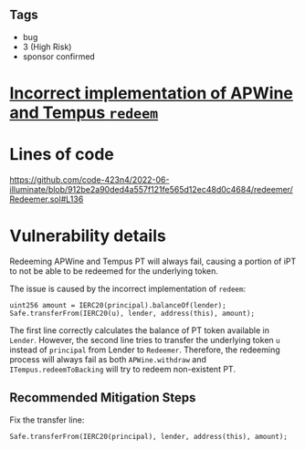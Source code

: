 ## Tags

- bug
- 3 (High Risk)
- sponsor confirmed

# [Incorrect implementation of APWine and Tempus `redeem`](https://github.com/code-423n4/2022-06-illuminate-findings/issues/268) 

# Lines of code

https://github.com/code-423n4/2022-06-illuminate/blob/912be2a90ded4a557f121fe565d12ec48d0c4684/redeemer/Redeemer.sol#L136


# Vulnerability details

Redeeming APWine and Tempus PT will always fail, causing a portion of iPT to not be able to be redeemed for the underlying token.

The issue is caused by the incorrect implementation of `redeem`:
```
uint256 amount = IERC20(principal).balanceOf(lender);
Safe.transferFrom(IERC20(u), lender, address(this), amount);
```
The first line correctly calculates the balance of PT token available in `Lender`. However, the second line tries to transfer the underlying token `u` instead of `principal` from Lender to `Redeemer`. Therefore, the redeeming process will always fail as both `APWine.withdraw` and `ITempus.redeemToBacking` will try to redeem non-existent PT.

## Recommended Mitigation Steps
Fix the transfer line:
```
Safe.transferFrom(IERC20(principal), lender, address(this), amount);
```

